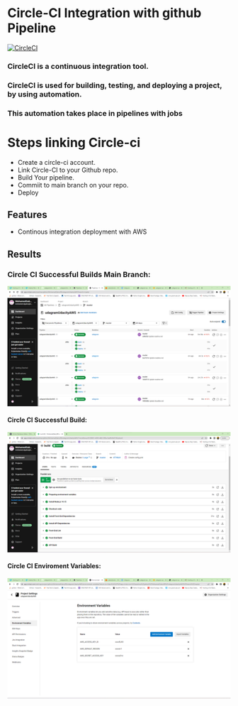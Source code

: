 # Circle-CI Integration with github Pipeline

[![CircleCI](https://circleci.com/gh/MohamedGabry98/udagramUdacityAWS.svg?style=shield&circle-token=40c1deeb49d901db1bce92538c9185ddfe842e4f)](https://circleci.com/gh/MohamedGabry98/udagramUdacityAWS)
### CircleCI is a continuous integration tool.
### CircleCI is used for building, testing, and deploying a project, by using automation.
### This automation takes place in pipelines with jobs
# Steps linking Circle-ci
- Create a circle-ci account.
- Link Circle-CI to your Github repo.
- Build Your pipeline.
- Commiit to main branch on your repo.
- Deploy

## Features

- Continous integration deployment with AWS

## Results
### Circle CI Successful Builds Main Branch:
![alt text](https://github.com/MohamedGabry98/udagramUdacityAWS/blob/master/documentation/CircleCI%20Main%20Branch.png?raw=true)
#### Circle CI Successful Build:
![alt text](https://github.com/MohamedGabry98/udagramUdacityAWS/blob/master/documentation/CCI.png?raw=true)
#### Circle CI Enviroment Variables:
![alt text](https://github.com/MohamedGabry98/udagramUdacityAWS/blob/master/documentation/CircleCI%20envs2.png?raw=true)
